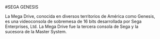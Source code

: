 #SEGA GENESIS

La Mega Drive, conocida en diversos territorios de América como Genesis,
es una videoconsola de sobremesa de 16 bits desarrollada por Sega Enterprises, Ltd.
La Mega Drive fue la tercera consola de Sega y la sucesora de la Master System. 